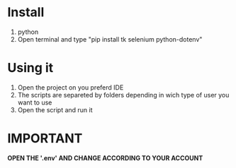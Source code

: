 # Install
1. python
2. Open terminal and type "pip install tk selenium python-dotenv"

# Using it 
1. Open the project on you preferd IDE 
2. The scripts are separeted by folders depending in wich type of user you want to use
3. Open the script and run it

# IMPORTANT 
**OPEN THE '.env' AND CHANGE ACCORDING TO YOUR ACCOUNT**
